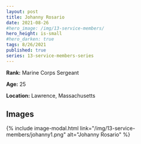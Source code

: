 ```yaml
---
layout: post
title: Johanny Rosario
date: 2021-08-26
#hero_image: /img/13-service-members/
hero_height: is-small
#hero_darken: true
tags: 8/26/2021
published: true
series: 13-service-members-series
---
```


**Rank:** Marine Corps Sergeant

**Age:** 25

**Location:** Lawrence, Massachusetts

## Images
{% include image-modal.html link="/img/13-service-members/johanny1.png" alt="Johanny Rosario" %}